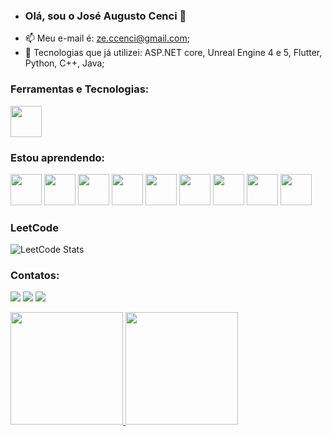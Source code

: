 - ### Olá, sou o José Augusto Cenci 👋
- 📫 Meu e-mail é: ze.ccenci@gmail.com;
- 👀 Tecnologias que já utilizei: ASP.NET core, Unreal Engine 4 e 5, Flutter, Python, C++, Java;

 

<!---
cenciW/cenciW is a ✨ special ✨ repository because its `README.md` (this file) appears on your GitHub profile.
You can click the Preview link to take a look at your changes.
--->

### Ferramentas e Tecnologias:

<img src="https://cdn.jsdelivr.net/gh/devicons/devicon/icons/git/git-original.svg" width="50" height="50"/>



### Estou aprendendo:

<img src="https://cdn.jsdelivr.net/gh/devicons/devicon/icons/dotnetcore/dotnetcore-original.svg" width="50" height="50"/> 
<img src="https://cdn.jsdelivr.net/gh/devicons/devicon/icons/cplusplus/cplusplus-original.svg" width="50" height="50"/> 
<img src="https://img.icons8.com/color/48/000000/microsoft-sql-server.png" width="50" height="50"/> 
<img src="https://img.icons8.com/ios-filled/50/000000/unreal-engine.png" width="50" height="50"/> 
<img src="https://img.icons8.com/color/48/000000/flutter.png" width="50" height="50"/> 
<img src="https://img.icons8.com/color/48/000000/java-coffee-cup-logo.png" width="50" height="50"/> 
<img src="https://cdn.jsdelivr.net/gh/devicons/devicon/icons/react/react-original.svg" width="50" height="50"/>
<img src="https://cdn.jsdelivr.net/gh/devicons/devicon/icons/nextjs/nextjs-original.svg" width="50" height="50"/>
<img src="https://cdn.jsdelivr.net/gh/devicons/devicon/icons/tailwindcss/tailwindcss-plain.svg" width="50" height="50"/>


### LeetCode
![LeetCode Stats](https://leetcard.jacoblin.cool/cenciW?theme=dark&font=Roboto&ext=heatmap)



### Contatos:

<a href="https://www.instagram.com/ze_cenci/" target="_blank"><img src="https://img.shields.io/badge/-Instagram-%23E4405F?style=for-the-badge&logo=instagram&logoColor=white" target="_blank"></a>
<a href = "ze.ccenci@gmail.com"><img src="https://img.shields.io/badge/Gmail-D14836?style=for-the-badge&logo=gmail&logoColor=white" target="_blank"></a>
<a href="https://www.linkedin.com/in/jose-augusto-cenci-castilho-94282420a/" target="_blank"><img src="https://img.shields.io/badge/-LinkedIn-%230077B5?style=for-the-badge&logo=linkedin&logoColor=white" target="_blank"></a>   



<a href="https://github.com/cenciW"> <img height="180em" src="https://github-readme-stats.vercel.app/api/top-langs/?username=cenciW&layout=compact&langs_count=7&theme=dracula" />  <img height="180em" src="https://github-readme-stats.vercel.app/api?username=cenciW&show_icons=true&theme=dracula&include_all_commits=true&count_private=true"/>

  
 <!---![Snake animation](https://github.com/seu-usuário-aqui/seu-usuário-aqui/blob/output/github-contribution-grid-snake.svg)
--->
